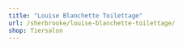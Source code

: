 ```yaml
---
title: "Louise Blanchette Toilettage"
url: /sherbrooke/louise-blanchette-toilettage/
shop: Tiersalon
---
```

